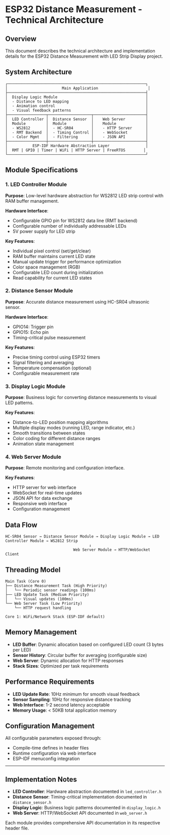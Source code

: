 # ESP32 Distance Measurement - Technical Architecture

## Overview

This document describes the technical architecture and implementation details for the ESP32 Distance Measurement with LED Strip Display project.

## System Architecture

```
┌─────────────────────────────────────────────────────────────┐
│                        Main Application                      │
├─────────────────────────────────────────────────────────────┤
│  Display Logic Module                                       │
│  - Distance to LED mapping                                  │
│  - Animation control                                        │
│  - Visual feedback patterns                                 │
├─────────────────┬───────────────────┬───────────────────────┤
│  LED Controller │  Distance Sensor  │    Web Server         │
│  Module         │  Module           │    Module             │
│  - WS2812       │  - HC-SR04        │    - HTTP Server      │
│  - RMT Backend  │  - Timing Control │    - WebSocket        │
│  - Color Mgmt   │  - Filtering      │    - JSON API         │
├─────────────────┼───────────────────┼───────────────────────┤
│           ESP-IDF Hardware Abstraction Layer                │
│  RMT | GPIO | Timer | WiFi | HTTP Server | FreeRTOS        │
└─────────────────────────────────────────────────────────────┘
```

## Module Specifications

### 1. LED Controller Module

**Purpose**: Low-level hardware abstraction for WS2812 LED strip control with RAM buffer management.

**Hardware Interface**:
- Configurable GPIO pin for WS2812 data line (RMT backend)
- Configurable number of individually addressable LEDs
- 5V power supply for LED strip

**Key Features**:
- Individual pixel control (set/get/clear)
- RAM buffer maintains current LED state
- Manual update trigger for performance optimization
- Color space management (RGB)
- Configurable LED count during initialization
- Read capability for current LED states

### 2. Distance Sensor Module

**Purpose**: Accurate distance measurement using HC-SR04 ultrasonic sensor.

**Hardware Interface**:
- GPIO14: Trigger pin
- GPIO15: Echo pin
- Timing-critical pulse measurement

**Key Features**:
- Precise timing control using ESP32 timers
- Signal filtering and averaging
- Temperature compensation (optional)
- Configurable measurement rate

### 3. Display Logic Module

**Purpose**: Business logic for converting distance measurements to visual LED patterns.

**Key Features**:
- Distance-to-LED position mapping algorithms
- Multiple display modes (running LED, range indicator, etc.)
- Smooth transitions between states
- Color coding for different distance ranges
- Animation state management

### 4. Web Server Module

**Purpose**: Remote monitoring and configuration interface.

**Key Features**:
- HTTP server for web interface
- WebSocket for real-time updates
- JSON API for data exchange
- Responsive web interface
- Configuration management

## Data Flow

```
HC-SR04 Sensor → Distance Sensor Module → Display Logic Module → LED Controller Module → WS2812 Strip
                                     ↓
                              Web Server Module → HTTP/WebSocket Client
```

## Threading Model

```
Main Task (Core 0)
├── Distance Measurement Task (High Priority)
│   └── Periodic sensor readings (100ms)
├── LED Update Task (Medium Priority) 
│   └── Visual updates (100ms)
└── Web Server Task (Low Priority)
    └── HTTP request handling

Core 1: WiFi/Network Stack (ESP-IDF default)
```

## Memory Management

- **LED Buffer**: Dynamic allocation based on configured LED count (3 bytes per LED)
- **Sensor History**: Circular buffer for averaging (configurable size)
- **Web Server**: Dynamic allocation for HTTP responses
- **Stack Sizes**: Optimized per task requirements

## Performance Requirements

- **LED Update Rate**: 10Hz minimum for smooth visual feedback
- **Sensor Sampling**: 10Hz for responsive distance tracking
- **Web Interface**: 1-2 second latency acceptable
- **Memory Usage**: < 50KB total application memory

## Configuration Management

All configurable parameters exposed through:
- Compile-time defines in header files
- Runtime configuration via web interface
- ESP-IDF menuconfig integration

---

## Implementation Notes

- **LED Controller**: Hardware abstraction documented in `led_controller.h`
- **Distance Sensor**: Timing-critical implementation documented in `distance_sensor.h`  
- **Display Logic**: Business logic patterns documented in `display_logic.h`
- **Web Server**: HTTP/WebSocket API documented in `web_server.h`

Each module provides comprehensive API documentation in its respective header file.
